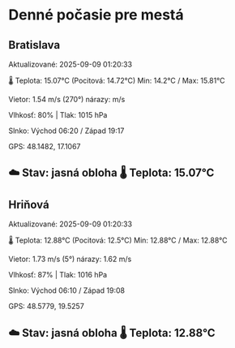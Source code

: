 ﻿# Denné počasie pre mestá

## Bratislava
Aktualizované: 2025-09-09 01:20:33

🌡️ Teplota: 15.07°C 
(Pocitová: 14.72°C)
Min: 14.2°C / Max: 15.81°C

Vietor: 1.54 m/s    (270°) 
nárazy:  m/s

Vlhkosť: 80% | Tlak: 1015 hPa

Slnko: Východ 06:20 / Západ 19:17

GPS: 48.1482, 17.1067

☁️ Stav: jasná obloha        🌡️ Teplota: 15.07°C
---

## Hriňová
Aktualizované: 2025-09-09 01:20:33

🌡️ Teplota: 12.88°C 
(Pocitová: 12.5°C)
Min: 12.88°C / Max: 12.88°C

Vietor: 1.73 m/s (5°)
nárazy: 1.62 m/s

Vlhkosť: 87% | Tlak: 1016 hPa

Slnko: Východ 06:10 / Západ 19:08

GPS: 48.5779, 19.5257

☁️ Stav: jasná obloha        🌡️ Teplota: 12.88°C
---
